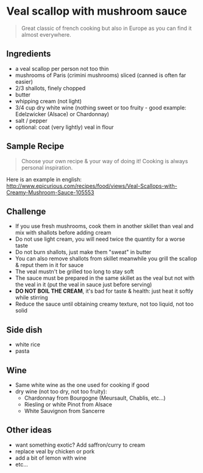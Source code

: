 # Veal scallop with mushroom sauce

> Great classic of french cooking but also in Europe as you can find it almost everywhere.



## Ingredients

- a veal scallop per person not too thin
- mushrooms of Paris (crimini mushrooms) sliced (canned is often far easier)
- 2/3 shallots, finely chopped
- butter
- whipping cream (not light)
- 3/4 cup dry white wine (nothing sweet or too fruity - good example: Edelzwicker (Alsace) or Chardonnay)
- salt / pepper
- optional: coat (very lightly) veal in flour



## Sample Recipe

> Choose your own recipe & your way of doing it!
> Cooking is always personal inspiration.

Here is an example in english: http://www.epicurious.com/recipes/food/views/Veal-Scallops-with-Creamy-Mushroom-Sauce-105553



## Challenge

- If you use fresh mushrooms, cook them in another skillet than veal and mix with shallots before adding cream
- Do not use light cream, you will need twice the quantity for a worse taste
- Do not burn shallots, just make them "sweat" in butter
- You can also remove shallots from skillet meanwhile you grill the scallop & reput them in it for sauce
- The veal mustn't be grilled too long to stay soft
- The sauce must be prepared in the same skillet as the veal but not with the veal in it (put the veal in sauce just before serving)
- **DO NOT BOIL THE CREAM**, it's bad for taste & health: just heat it softly while stirring
- Reduce the sauce until obtaining creamy texture, not too liquid, not too solid



## Side dish

- white rice
- pasta



## Wine

- Same white wine as the one used for cooking if good
- dry wine (not too dry, not too fruity):
    - Chardonnay from Bourgogne (Meursault, Chablis, etc...)
    - Riesling or white Pinot from Alsace
    - White Sauvignon from Sancerre



## Other ideas

- want something exotic? Add saffron/curry to cream
- replace veal by chicken or pork
- add a bit of lemon with wine
- etc...
